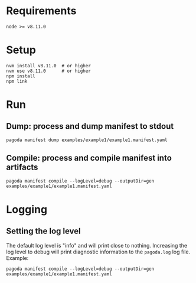 # Requirements

`node >= v8.11.0`


# Setup
```
nvm install v8.11.0  # or higher
nvm use v8.11.0      # or higher
npm install
npm link
```


# Run

## Dump: process and dump manifest to stdout
```
pagoda manifest dump examples/example1/example1.manifest.yaml
```

## Compile: process and compile manifest into artifacts
```
pagoda manifest compile --logLevel=debug --outputDir=gen examples/example1/example1.manifest.yaml
```


# Logging

## Setting the log level
The default log level is "info" and will print close to nothing. Increasing the log level to debug will print diagnostic
information to the `pagoda.log` log file. Example:

```
pagoda manifest compile --logLevel=debug --outputDir=gen examples/example1/example1.manifest.yaml
```
